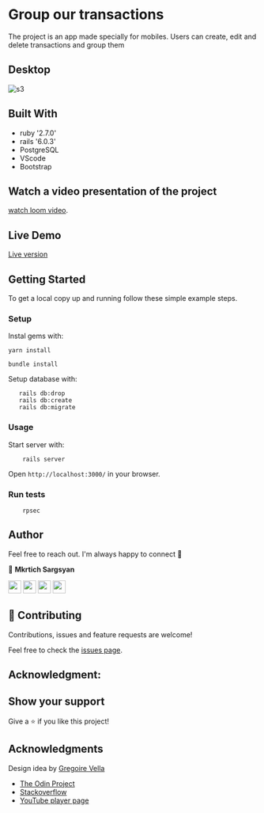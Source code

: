 # Group our transactions

The project is an app made specially for mobiles. Users can create, edit and delete transactions and group them 

## Desktop

  ![s3](https://user-images.githubusercontent.com/31889642/104623958-64c61980-56ac-11eb-85e2-3df2eedec095.png)
  
## Built With

- ruby '2.7.0'
- rails '6.0.3'
- PostgreSQL
- VScode
- Bootstrap

## Watch a video presentation of the project 

[watch loom video](https://www.loom.com/share/6ad2873a06314e88943e376f05b392e0).

## Live Demo

<a href= "https://transactions-01.herokuapp.com/" target="_blank">Live version</a>

## Getting Started

To get a local copy up and running follow these simple example steps.

### Setup

Instal gems with:

```
yarn install
```

```
bundle install
```

Setup database with:

```
   rails db:drop
   rails db:create
   rails db:migrate
```

### Usage

Start server with:

```
    rails server
```

Open `http://localhost:3000/` in your browser.

### Run tests

```
    rpsec 
```

## Author

Feel free to reach out. I'm always happy to connect :slightly_smiling_face:

👤 **Mkrtich Sargsyan**


[<code><img height="26" src="https://cdn.iconscout.com/icon/free/png-256/github-153-675523.png"></code>](https://github.com/MkrtichSargsyan)
[<code><img height="26" src="https://upload.wikimedia.org/wikipedia/sco/thumb/9/9f/Twitter_bird_logo_2012.svg/1200px-Twitter_bird_logo_2012.svg.png"></code>](https://twitter.com/MkrtichSargsyan)
[<code><img height="26" src="https://upload.wikimedia.org/wikipedia/commons/thumb/c/c9/Linkedin.svg/1200px-Linkedin.svg.png"></code>](https://www.linkedin.com/in/mkrtich-sargsyan/)
[<code><img height="26" src="https://upload.wikimedia.org/wikipedia/commons/a/ab/Gmail_Icon.svg"></code>](mailto:mkrtichsargsyan24@gmail.com)



## 🤝 Contributing

Contributions, issues and feature requests are welcome!

Feel free to check the <a href="https://github.com/RICKCOYL/embeded-images-and-videos/issues"> issues page</a>.

## Acknowledgment:


## Show your support

Give a ⭐️ if you like this project!

## Acknowledgments

  Design idea by [Gregoire Vella](https://www.behance.net/gregoirevella)

- <a href="https://www.theodinproject.com/" target="_blank">The Odin Project</a>
- <a href="https://www.stackoverflow.com/" target="_blank">Stackoverflow</a>
- <a href="https://youtube.com/" target="_blank">YouTube player page</a>